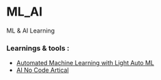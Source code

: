 # ML_AI
ML &amp; AI Learning

### Learnings & tools :
- [Automated Machine Learning with Light Auto ML](https://www.youtube.com/watch?v=4pbO673B9Oo)
- [AI No Code Artical](https://analyticsindiamag.com/how-this-iitian-built-a-no-code-automated-video-communication-platform/)
